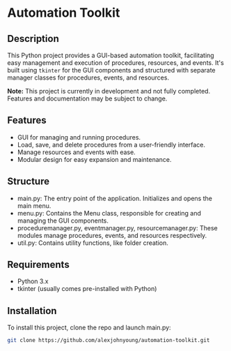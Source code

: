 # Automation Toolkit

## Description
This Python project provides a GUI-based automation toolkit, facilitating easy management and execution of procedures, resources, and events. It's built using `tkinter` for the GUI components and structured with separate manager classes for procedures, events, and resources.

**Note:** This project is currently in development and not fully completed. Features and documentation may be subject to change.

## Features
- GUI for managing and running procedures.
- Load, save, and delete procedures from a user-friendly interface.
- Manage resources and events with ease.
- Modular design for easy expansion and maintenance.

## Structure
- main.py: The entry point of the application. Initializes and opens the main menu.
- menu.py: Contains the Menu class, responsible for creating and managing the GUI components.
- proceduremanager.py, eventmanager.py, resourcemanager.py: These modules manage procedures, events, and resources respectively.
- util.py: Contains utility functions, like folder creation.

## Requirements
- Python 3.x
- tkinter (usually comes pre-installed with Python)

## Installation
To install this project, clone the repo and launch main.py:
```bash
git clone https://github.com/alexjohnyoung/automation-toolkit.git
